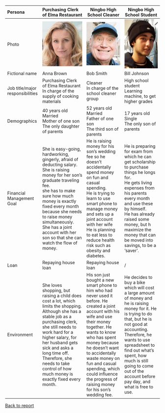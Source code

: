 | Persona                          | Purchasing Clerk of Elma Restaurant                          | Ningbo High School Cleaner                                   | Ningbo High School Student                                   |
| :------------------------------- | :----------------------------------------------------------- | ------------------------------------------------------------ | ------------------------------------------------------------ |
| Photo                            | ![avatar](Anna.jpg)                                          | ![avatar](Bob.png)                                           | ![avatar](bill.png)                                          |
| Fictional name                   | Anna Brown                                                   | Bob Smith                                                    | Bill Johnson                                                 |
| Job title/major responsibilities | Purchasing Clerk of Elma Restaurant<br/>In charge of the supply of cooking materials | Cleaner<br/>In charge of the school cleaner group            | High school student<br/>Learning machine, to get higher grades |
| Demographics                     | 40 years old<br/>Married<br/>Mother of one son<br/>The only daughter of parents | 52 years old<br/>Married<br/>Father of one son<br/>The third son of parents | 17 years old<br/>Single<br/>The only son of parents          |
| Financial Management Goal        | She is easy-going, hardworking, gingerly, afraid of deducting salary.<br/> She is raising money for her son’s graduate traveling fee.<br/>she has to make sure how much money is exactly fixed every month <br />because she needs to raise money simultaneously. She has a joint account with her son so that she can watch the flow of money. | He is raising money for his son’s wedding fee so he doesn’t     accidentally spend money on fun and casual spending.<br/>He is trying to learn to use smart phone to manage money and sets up a joint account with her wife<br />He is planning to eat less to reduce health risk such as obesity and diabetes. | He is preparing for exam from which he can get scholarship to purchase things he longs for.<br />He gets living expenses from his parents every month and use these by himself.<br />He has already raised some money, but h maximize the money that can be moved into savings, to be a ‘saver’. |
| Loan                             | Repaying house loan                                          | Repaying house loan                                          | /                                                            |
| Environment                      | She loves shopping, but raising a child  does cost a lot, which limits the shopping. Although she has a stable job as  a purchasing clerk, she still needs to work hard for a higher salary, for her  husband gets sick and asks a long time off. Therefore, she needs to take  control of how much money is exactly fixed every month. | His son just bought a new smart phone to  him who had never used it before. He created a joint account with his wife  and use their money together. He wants to know who has spent money because he  doesn’t want to accidentally waste money on fun and casual spending, which could  influence the progress of raising money for his son’s wedding fee. | He decides to buy a bike which will cost a large amount of money and he is raising money for it. He is trying to do that, but he is not good at accounting. Therefore, he wants to use spreadsheet to find out what’s spent, how much is still going to come out of the account before pay day, and what is free to use. |
[Back to report](Lab4report.md)